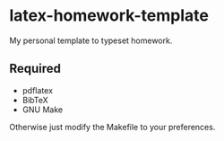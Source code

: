 # latex-homework-template
My personal template to typeset homework.

## Required
- pdflatex
- BibTeX
- GNU Make

Otherwise just modify the Makefile to your preferences.
 
